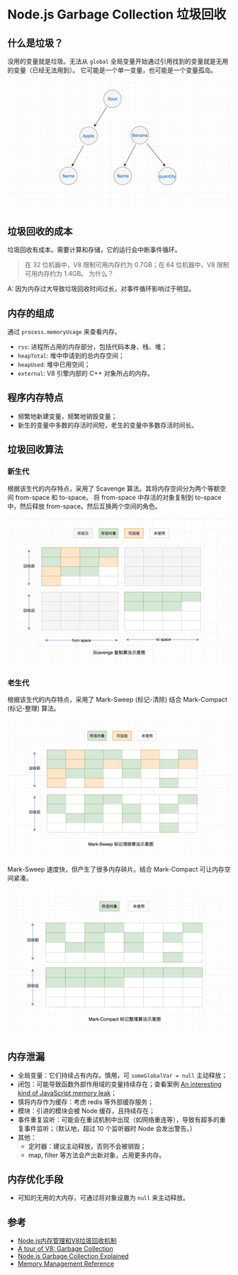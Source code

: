 # Node.js Garbage Collection 垃圾回收

## 什么是垃圾？

没用的变量就是垃圾。无法从 `global` 全局变量开始通过引用找到的变量就是无用的变量（已经无法用到）。 它可能是一个单一变量，也可能是一个变量孤岛。

![&#x53D8;&#x91CF;&#x5B64;&#x5C9B;](../../.gitbook/assets/9ac555c0-9a7f-11eb-b473-bde4a851964d.png)

## 垃圾回收的成本

垃圾回收有成本。需要计算和存储，它的运行会中断事件循环。

> 在 32 位机器中，V8 限制可用内存约为 0.7GB；在 64 位机器中，V8 限制可用内存约为 1.4GB。 为什么？

A: 因为内存过大导致垃圾回收时间过长，对事件循环影响过于明显。

## 内存的组成

通过 `process.memoryUsage` 来查看内存。

* `rss`: 进程所占用的内存部分，包括代码本身、栈、堆；
* `heapTotal`: 堆中申请到的总内存空间；
* `heapUsed`: 堆中已用空间；
* `external`: V8 引擎内部的 C++ 对象所占的内存。

## 程序内存特点

* 频繁地新建变量，频繁地销毁变量；
* 新生的变量中多数的存活时间短，老生的变量中多数存活时间长。

## 垃圾回收算法

### 新生代

根据该生代的内存特点，采用了 Scavenge 算法。其将内存空间分为两个等额空间 from-space 和 to-space。 将 from-space 中存活的对象复制到 to-space 中，然后释放 from-space。然后互换两个空间的角色。

![scavenge](../../.gitbook/assets/scavenge.png)

### 老生代

根据该生代的内存特点，采用了 Mark-Sweep \(标记-清除\) 结合 Mark-Compact \(标记-整理\) 算法。

![mark-sweep](../../.gitbook/assets/mark-sweep.png)

Mark-Sweep 速度快，但产生了很多内存碎片。结合 Mark-Compact 可让内存空间紧凑。

![mark-compact](../../.gitbook/assets/mark-compact.png)

## 内存泄漏

* 全局变量：它们持续占有内存。慎用，可 `someGlobalVar = null` 主动释放；
* 闭包：可能导致函数外部作用域的变量持续存在；查看案例 [An interesting kind of JavaScript memory leak](https://blog.meteor.com/an-interesting-kind-of-javascript-memory-leak-8b47d2e7f156)；
* 慎将内存作为缓存：考虑 redis 等外部缓存服务；
* 模块：引进的模块会被 Node 缓存，且持续存在；
* 事件重复监听：可能会在重试机制中出现（如网络重连等），导致有超多的重复事件监听；（默认地，超过 10 个监听器时 Node 会发出警告。）
* 其他：
  * 定时器：建议主动释放，否则不会被销毁；
  * map, filter 等方法会产出新对象，占用更多内存。

## 内存优化手段

* 可知的无用的大内存，可通过将对象设置为 `null` 来主动释放。

## 参考

* [Node.js内存管理和V8垃圾回收机制](https://juejin.cn/post/6844903878928891911)
* [A tour of V8: Garbage Collection](http://jayconrod.com/posts/55/a-tour-of-v8-garbage-collection)
* [Node.js Garbage Collection Explained](https://blog.risingstack.com/node-js-at-scale-node-js-garbage-collection/?utm_source=nodeweekly&utm_medium=email)
* [Memory Management Reference](https://www.memorymanagement.org)

